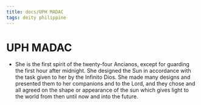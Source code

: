 ```yaml
---
title: docs/UPH MADAC
tags: deity philippine
---
```


# UPH MADAC
- She is the first spirit of the twenty-four Ancianos, except for guarding the first hour after midnight. She designed the Sun in accordance with the task given to her by the Infinito Dios. She made many designs and presented them to her companions and to the Lord, and they chose and all agreed on the shape or appearance of the sun which gives light to the world from then until now and into the future.